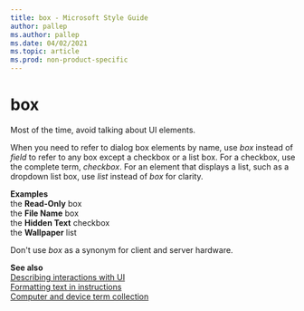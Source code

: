 ```yaml
---
title: box - Microsoft Style Guide
author: pallep
ms.author: pallep
ms.date: 04/02/2021
ms.topic: article
ms.prod: non-product-specific
---
```


# box

Most of the time, avoid talking about UI elements. 

When you need to refer to dialog box elements by name, use *box* instead of *field* to refer to any box except a checkbox or a list box. For a checkbox, use the complete term, *checkbox*. For an element that displays a list, such as a dropdown list box, use *list* instead of *box* for clarity.

**Examples**  
the **Read-Only** box  
the **File Name** box  
the **Hidden Text** checkbox  
the **Wallpaper** list  

Don't use *box* as a synonym for client and server hardware. 

**See also**  
[Describing interactions with UI](~/procedures-instructions/describing-interactions-with-ui.md)  
[Formatting text in instructions](~/procedures-instructions/formatting-text-in-instructions.md)  
[Computer and device term collection](~/a-z-word-list-term-collections/term-collections/computer-device-terms.md)
